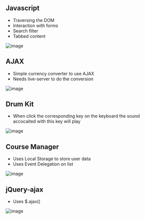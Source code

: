 
## Javascript
- Traversing the DOM
- Interaction with forms
- Search filter
- Tabbed content

![image](https://user-images.githubusercontent.com/26104823/47829435-e0527f00-dd5d-11e8-8585-a285f8c992a2.png)


## AJAX
- Simple currency converter to use AJAX
- Needs live-server to do the conversion 

![image](https://user-images.githubusercontent.com/26104823/47748133-71433080-dc60-11e8-9d0a-e44915961470.png)


## Drum Kit
- When click the corresponding key on the keyboard the sound accocaited with this key will play

![image](https://user-images.githubusercontent.com/26104823/48030160-2e7ccf00-e11e-11e8-9064-c42e497b7e36.png)


## Course Manager
- Uses Local Storage to store user data
- Uses Event Delegation on list

![image](https://user-images.githubusercontent.com/26104823/48085450-46a92880-e1c8-11e8-9ace-a1299f940c80.png)


## jQuery-ajax
- Uses $.ajax()

![image](https://user-images.githubusercontent.com/26104823/48228445-2ff30500-e373-11e8-907c-a4652004eb0f.png)
